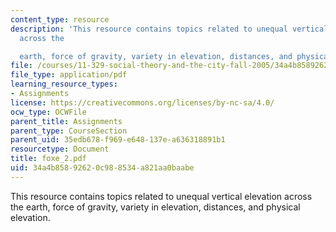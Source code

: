 ```yaml
---
content_type: resource
description: 'This resource contains topics related to unequal vertical elevation
  across the

  earth, force of gravity, variety in elevation, distances, and physical elevation.'
file: /courses/11-329-social-theory-and-the-city-fall-2005/34a4b85892620c988534a821aa0baabe_foxe_2.pdf
file_type: application/pdf
learning_resource_types:
- Assignments
license: https://creativecommons.org/licenses/by-nc-sa/4.0/
ocw_type: OCWFile
parent_title: Assignments
parent_type: CourseSection
parent_uid: 35edb678-f969-e648-137e-a636318891b1
resourcetype: Document
title: foxe_2.pdf
uid: 34a4b858-9262-0c98-8534-a821aa0baabe
---
```

This resource contains topics related to unequal vertical elevation across the
earth, force of gravity, variety in elevation, distances, and physical elevation.